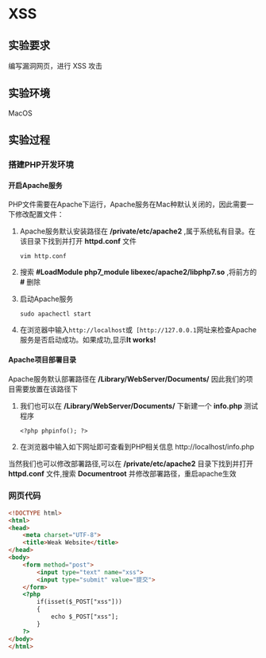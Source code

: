 # XSS

## 实验要求

编写漏洞网页，进行 XSS 攻击

## 实验环境

MacOS

## 实验过程

### 搭建PHP开发环境

#### 开启Apache服务

PHP文件需要在Apache下运行，Apache服务在Mac种默认关闭的，因此需要一下修改配置文件：

1. Apache服务默认安装路径在 **/private/etc/apache2** ,属于系统私有目录。在该目录下找到并打开 **httpd.conf** 文件

   ```shell
   vim http.conf
   ```

2. 搜索 **#LoadModule php7_module libexec/apache2/libphp7.so** ,将前方的 **#** 删除

3. 启动Apache服务

   ```shell
   sudo apachectl start
   ```

4. 在浏览器中输入`http://localhost`或` [http://127.0.0.1`网址来检查Apache服务是否启动成功。如果成功,显示**It works!**

#### Apache项目部署目录

Apache服务默认部署路径在 **/Library/WebServer/Documents/** 因此我们的项目需要放置在该路径下

1. 我们也可以在 **/Library/WebServer/Documents/** 下新建一个 **info.php** 测试程序

   ```
   <?php phpinfo(); ?>
   ```

2. 在浏览器中输入如下网址即可查看到PHP相关信息
   http://localhost/info.php

当然我们也可以修改部署路径,可以在 **/private/etc/apache2** 目录下找到并打开 **httpd.conf** 文件,搜索 **Documentroot** 并修改部署路径，重启apache生效

### 网页代码

```html
<!DOCTYPE html>
<html>
<head>
    <meta charset="UTF-8">
    <title>Weak Website</title>
</head>
<body>
    <form method="post">
        <input type="text" name="xss">
        <input type="submit" value="提交">
    </form>
    <?php
        if(isset($_POST["xss"]))
        {
            echo $_POST["xss"];
        }
    ?>
</body>
</html>
```